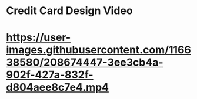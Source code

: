 <h1>Credit Card Design Video<h1>



https://user-images.githubusercontent.com/116638580/208674447-3ee3cb4a-902f-427a-832f-d804aee8c7e4.mp4

